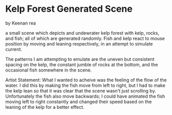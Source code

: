 # Kelp Forest Generated Scene
by Keenan rea

a small scene which depicts and undewrater kelp forest with  kelp, rocks, 
and fish; all of which are generated randomly. Fish and kelp react to mouse 
position by moving and leaning respectively, in an attempt to simulate current.

The patterns I am attempting to emulate are the uneven but consistent spacing on the kelp,
the constant jumble of rocks at the bottom, and the occasional fish somewhere in the scene.


Artist Statement:
What I wanted to acheive was the feeling of the flow of the water. I did this by making
the fish move from left to right, but I had to make the kelp lean so that it was clear
that the scene wasn't just scrolling by. Unfortunately the fish also move backwards; I could
have animated the fish moving left to right constantly and changed their speed based on the 
leaning of the kelp for a better effect.

